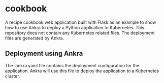 # cookbook
A recipe cookbook web application built with Flask as an example to show how to use Ankra to deploy a Python application to Kubernetes.
This repository does not contain any Kubernetes related files. The deployment files are generated by Ankra.

## Deployment using Ankra
The .ankra.yaml file contains the deployment configuration for the application. Ankra will use this file to deploy the application to a Kubernetes cluster.
